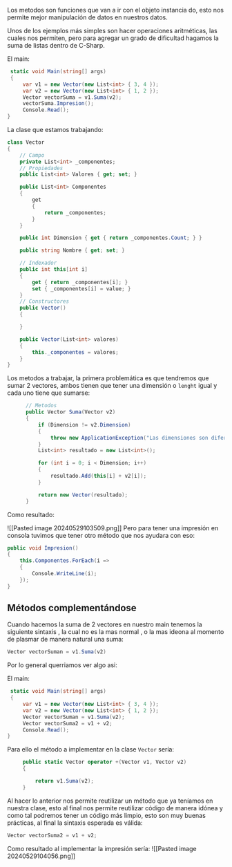 Los metodos son funciones que van a ir con el objeto instancia do, esto nos permite mejor manipulación de datos en nuestros datos.

Unos de los ejemplos más simples son hacer operaciones aritméticas, las cuales nos permiten, pero para agregar un grado de dificultad hagamos la suma de listas dentro de C-Sharp.

El main:
```cs
 static void Main(string[] args)
 {
     var v1 = new Vector(new List<int> { 3, 4 });
     var v2 = new Vector(new List<int> { 1, 2 });
     Vector vectorSuma = v1.Suma(v2);
     vectorSuma.Impresion();
     Console.Read();
}
```
La clase que estamos trabajando:
```cs
class Vector
{
    // Campo 
    private List<int> _componentes;
    // Propiedades
    public List<int> Valores { get; set; }

    public List<int> Componentes
    {
        get
        {
            return _componentes;
        }
    }

    public int Dimension { get { return _componentes.Count; } }

    public string Nombre { get; set; }

    // Indexador
    public int this[int i]
    {
        get { return _componentes[i]; }
        set { _componentes[i] = value; }
    }
    // Constructores
    public Vector()
    {

    }

    public Vector(List<int> valores)
    {
        this._componentes = valores;
    }
}
```


Los metodos a trabajar, la primera problemática es que tendremos que sumar 2 vectores, ambos tienen que tener una dimensión o `lenght` igual y cada uno tiene que sumarse:

```cs
      // Metodos
      public Vector Suma(Vector v2)
      {
          if (Dimension != v2.Dimension)
          {
              throw new ApplicationException("Las dimensiones son diferentes");
          }
          List<int> resultado = new List<int>();

          for (int i = 0; i < Dimension; i++)
          {
              resultado.Add(this[i] + v2[i]);
          }

          return new Vector(resultado);
      }
```

Como resultado:

![[Pasted image 20240529103509.png]]
Pero para tener una impresión en consola tuvimos que tener otro método que nos ayudara con eso:
```cs
public void Impresion()
{
    this.Componentes.ForEach(i =>
    {
        Console.WriteLine(i);
    });
}
```
## Métodos complementándose

Cuando hacemos la suma de 2 vectores en nuestro main tenemos la siguiente sintaxis , la cual no es la mas normal , o la mas ideona al momento de plasmar de manera natural una suma:

```cs
Vector vectorSuman = v1.Suma(v2)
```

Por lo general querriamos ver algo asi:

El main:
```cs
 static void Main(string[] args)
 {
     var v1 = new Vector(new List<int> { 3, 4 });
     var v2 = new Vector(new List<int> { 1, 2 });
     Vector vectorSuman = v1.Suma(v2);
     Vector vectorSuma2 = v1 + v2;
     Console.Read();
}
```

Para ello el método a implementar en la clase `Vector` sería:
```cs
     public static Vector operator +(Vector v1, Vector v2)
     {

         return v1.Suma(v2);
     }
```

Al hacer lo anterior nos permite reutilizar un método que ya teníamos en nuestra clase, esto al final nos permite reutilizar código de manera idónea y como tal podremos tener un código más limpio, esto son muy buenas prácticas, al final la sintaxis esperada es válida:

```cs
Vector vectorSuma2 = v1 + v2;
```
Como resultado al implementar la impresión sería: 
![[Pasted image 20240529104056.png]]